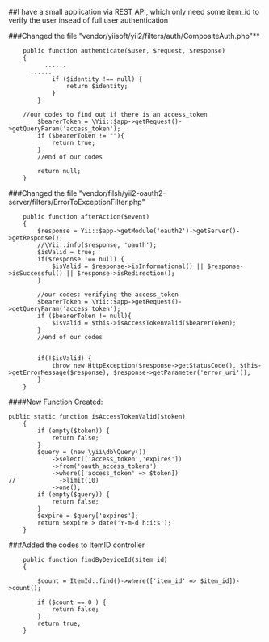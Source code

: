 ##I have a small application via REST API, which only need some item_id to verify the user insead of full user authentication

###Changed the file "vendor/yiisoft/yii2/filters/auth/CompositeAuth.php"**
```
    public function authenticate($user, $request, $response)
    {
		  ......
      ......
            if ($identity !== null) {
                return $identity;
            }
        }		
		
    //our codes to find out if there is an access_token 
		$bearerToken = \Yii::$app->getRequest()->getQueryParam('access_token');
		if ($bearerToken != ""){
			return true;
		}
		//end of our codes
		
        return null;
    }
```


###Changed the file "vendor/filsh/yii2-oauth2-server/filters/ErrorToExceptionFilter.php"

```
    public function afterAction($event)
    {
        $response = Yii::$app->getModule('oauth2')->getServer()->getResponse();
		//\Yii::info($response, 'oauth'); 
        $isValid = true;
        if($response !== null) {
            $isValid = $response->isInformational() || $response->isSuccessful() || $response->isRedirection();
        }

		//our codes: verifying the access_token
		$bearerToken = \Yii::$app->getRequest()->getQueryParam('access_token');
		if ($bearerToken != null){
			$isValid = $this->isAccessTokenValid($bearerToken);
        }
		//end of our codes
		
		
        if(!$isValid) {
            throw new HttpException($response->getStatusCode(), $this->getErrorMessage($response), $response->getParameter('error_uri'));
        }
    }
```
####New Function Created:

```
public static function isAccessTokenValid($token)
    {
        if (empty($token)) {
            return false;
        }
        $query = (new \yii\db\Query())
            ->select(['access_token','expires'])
            ->from('oauth_access_tokens')
            ->where(['access_token' => $token])
//            ->limit(10)
            ->one();
        if (empty($query)) {
            return false;
        }
        $expire = $query['expires'];
        return $expire > date('Y-m-d h:i:s');
    } 
```

###Added the codes to ItemID controller

```
	public function findByDeviceId($item_id)
	{
				
		$count = ItemId::find()->where(['item_id' => $item_id])->count();
		
		if ($count == 0 ) {
			return false;
		}
		return true;
	}

```
